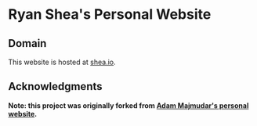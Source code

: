 # Ryan Shea's Personal Website

## Domain

This website is hosted at [shea.io](https://www.shea.io).

## Acknowledgments

**Note: this project was originally forked from [Adam Majmudar's personal website](https://github.com/adam-maj/adammaj.com).**